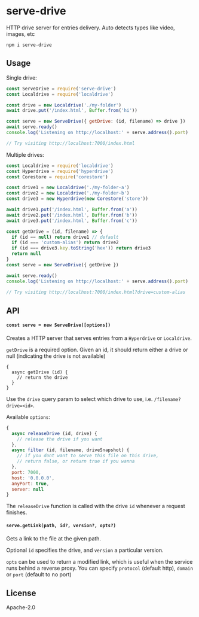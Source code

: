 # serve-drive

HTTP drive server for entries delivery. Auto detects types like video, images, etc

```
npm i serve-drive
```

## Usage

Single drive:
```js
const ServeDrive = require('serve-drive')
const Localdrive = require('localdrive')

const drive = new Localdrive('./my-folder')
await drive.put('/index.html', Buffer.from('hi'))

const serve = new ServeDrive({ getDrive: (id, filename) => drive })
await serve.ready()
console.log('Listening on http://localhost:' + serve.address().port)

// Try visiting http://localhost:7000/index.html
```

Multiple drives:
```js
const Localdrive = require('localdrive')
const Hyperdrive = require('hyperdrive')
const Corestore = require('corestore')

const drive1 = new Localdrive('./my-folder-a')
const drive2 = new Localdrive('./my-folder-b')
const drive3 = new Hyperdrive(new Corestore('store'))

await drive1.put('/index.html', Buffer.from('a'))
await drive2.put('/index.html', Buffer.from('b'))
await drive3.put('/index.html', Buffer.from('c'))

const getDrive = (id, filename) => {
  if (id == null) return drive1 // default
  if (id === 'custom-alias') return drive2
  if (id === drive3.key.toString('hex')) return drive3
  return null
}
const serve = new ServeDrive({ getDrive })

await serve.ready()
console.log('Listening on http://localhost:' + serve.address().port)

// Try visiting http://localhost:7000/index.html?drive=custom-alias
```

## API

#### `const serve = new ServeDrive([options])`

Creates a HTTP server that serves entries from a `Hyperdrive` or `Localdrive`.

`getDrive` is a required option. Given an id, it should return either a drive or null (indicating the drive is not available)

```
{
  async getDrive (id) {
    // return the drive
  }
}
```

Use the `drive` query param to select which drive to use, i.e. `/filename?drive=<id>`.

Available `options`:
```js
{
  async releaseDrive (id, drive) {
    // release the drive if you want
  },
  async filter (id, filename, driveSnapshot) {
    // if you dont want to serve this file on this drive,
    // return false, or return true if you wanna
  },
  port: 7000,
  host: '0.0.0.0',
  anyPort: true,
  server: null
}
```

The `releaseDrive` function is called with the drive `id` whenever a request finishes.

#### `serve.getLink(path, id?, version?, opts?)`

Gets a link to the file at the given path.

Optional `id` specifies the drive, and `version` a particular version.

`opts` can be used to return a modified link, which is useful when the service runs behind a reverse proxy. You can specify `protocol` (default http), `domain` or `port` (default to no port)

## License

Apache-2.0
